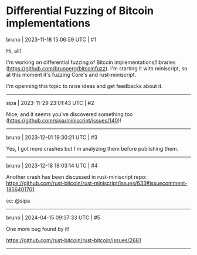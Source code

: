 # Differential Fuzzing of Bitcoin implementations

bruno | 2023-11-18 15:06:59 UTC | #1

Hi, all! 

I'm working on differential fuzzing of Bitcoin implementations/libraries (https://github.com/brunoerg/bitcoinfuzz). I'm starting it with miniscript, so at this moment it's fuzzing Core's and rust-miniscript. 

I'm openning this topic to raise ideas and get feedbacks about it.

-------------------------

sipa | 2023-11-29 23:01:43 UTC | #2

Nice, and it seems you've discovered something too (https://github.com/sipa/miniscript/issues/140)!

-------------------------

bruno | 2023-12-01 19:30:21 UTC | #3

Yes, I got more crashes but I'm analyzing them before publishing them.

-------------------------

bruno | 2023-12-18 18:03:14 UTC | #4

Another crash has been discussed in rust-miniscript repo: https://github.com/rust-bitcoin/rust-miniscript/issues/633#issuecomment-1856401701

cc: @sipa

-------------------------

bruno | 2024-04-15 09:37:33 UTC | #5

One more bug found by it!

https://github.com/rust-bitcoin/rust-bitcoin/issues/2681

-------------------------

